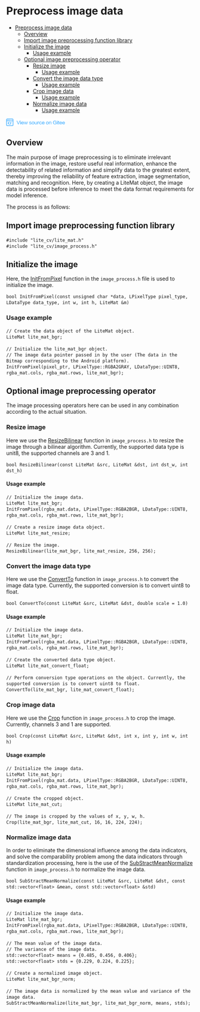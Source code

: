 # Preprocess image data

<!-- TOC -->

- [Preprocess image data](#preprocess-image-data)
    - [Overview](#Overview)
    - [Import image preprocessing function library](#import-image-preprocessing-function-library)
    - [Initialize the image](#initialize-the-image)
        - [Usage example](#usage-example)
    - [Optional image preprocessing operator](#optional-image-preprocessing-operator) 
        - [Resize image](#resize-image)
            - [Usage example](#usage-example-1) 
        - [Convert the image data type](#convert-the-image-data-type)
            - [Usage example](#usage-example-2) 
        - [Crop image data](#crop-image-data)
            - [Usage example](#usage-example-3) 
        - [Normalize image data](#normalize-image-data)
            - [Usage example](#usage-example-4)        

<!-- /TOC -->

<a href="https://gitee.com/mindspore/docs/blob/r1.0/tutorials/lite/source_en/use/image_processing.md" target="_blank"><img src="../_static/logo_source.png"></a>

## Overview

The main purpose of image preprocessing is to eliminate irrelevant information in the image, restore useful real information, enhance the detectability of related information and simplify data to the greatest extent, thereby improving the reliability of feature extraction, image segmentation, matching and recognition. Here, by creating a LiteMat object, the image data is processed before inference to meet the data format requirements for model inference.

The process is as follows:

## Import image preprocessing function library

```
#include "lite_cv/lite_mat.h"
#include "lite_cv/image_process.h"
```

## Initialize the image

Here, the [InitFromPixel](https://www.mindspore.cn/doc/api_cpp/en/r1.0/dataset.html#initfrompixel) function in the `image_process.h` file is used to initialize the image.

```
bool InitFromPixel(const unsigned char *data, LPixelType pixel_type, LDataType data_type, int w, int h, LiteMat &m)
```

### Usage example

```
// Create the data object of the LiteMat object.
LiteMat lite_mat_bgr;

// Initialize the lite_mat_bgr object.
// The image data pointer passed in by the user (The data in the Bitmap corresponding to the Android platform).
InitFromPixel(pixel_ptr, LPixelType::RGBA2GRAY, LDataType::UINT8, rgba_mat.cols, rgba_mat.rows, lite_mat_bgr);
```

## Optional image preprocessing operator

The image processing operators here can be used in any combination according to the actual situation.

### Resize image

Here we use the [ResizeBilinear](https://www.mindspore.cn/doc/api_cpp/en/r1.0/dataset.html#resizebilinear) function in `image_process.h` to resize the image through a bilinear algorithm. Currently, the supported data type is unit8, the supported channels are 3 and 1.

```
bool ResizeBilinear(const LiteMat &src, LiteMat &dst, int dst_w, int dst_h)
```

#### Usage example

```
// Initialize the image data.
LiteMat lite_mat_bgr;
InitFromPixel(rgba_mat.data, LPixelType::RGBA2BGR, LDataType::UINT8, rgba_mat.cols, rgba_mat.rows, lite_mat_bgr);

// Create a resize image data object.
LiteMat lite_mat_resize;

// Resize the image.
ResizeBilinear(lite_mat_bgr, lite_mat_resize, 256, 256);
```

### Convert the image data type

Here we use the [ConvertTo](https://www.mindspore.cn/doc/api_cpp/en/r1.0/dataset.html#convertto) function in `image_process.h` to convert the image data type. Currently, the supported conversion is to convert uint8 to float.

```
bool ConvertTo(const LiteMat &src, LiteMat &dst, double scale = 1.0)
```

#### Usage example

```
// Initialize the image data.
LiteMat lite_mat_bgr;
InitFromPixel(rgba_mat.data, LPixelType::RGBA2BGR, LDataType::UINT8, rgba_mat.cols, rgba_mat.rows, lite_mat_bgr);

// Create the converted data type object.
LiteMat lite_mat_convert_float;

// Perform conversion type operations on the object. Currently, the supported conversion is to convert uint8 to float.
ConvertTo(lite_mat_bgr, lite_mat_convert_float);
```

### Crop image data

Here we use the [Crop](https://www.mindspore.cn/doc/api_cpp/en/r1.0/dataset.html#crop) function in `image_process.h` to crop the image. Currently, channels 3 and 1 are supported.

```
bool Crop(const LiteMat &src, LiteMat &dst, int x, int y, int w, int h)
```

#### Usage example

```
// Initialize the image data.
LiteMat lite_mat_bgr;
InitFromPixel(rgba_mat.data, LPixelType::RGBA2BGR, LDataType::UINT8, rgba_mat.cols, rgba_mat.rows, lite_mat_bgr);

// Create the cropped object.
LiteMat lite_mat_cut;

// The image is cropped by the values of x, y, w, h.
Crop(lite_mat_bgr, lite_mat_cut, 16, 16, 224, 224);
```

### Normalize image data

In order to eliminate the dimensional influence among the data indicators, and solve the comparability problem among the data indicators through standardization processing, here is the use of the [SubStractMeanNormalize](https://www.mindspore.cn/doc/api_cpp/en/r1.0/dataset.html#substractmeannormalize) function in `image_process.h` to normalize the image data.

```
bool SubStractMeanNormalize(const LiteMat &src, LiteMat &dst, const std::vector<float> &mean, const std::vector<float> &std)
```

#### Usage example

```
// Initialize the image data.
LiteMat lite_mat_bgr;
InitFromPixel(rgba_mat.data, LPixelType::RGBA2BGR, LDataType::UINT8, rgba_mat.cols, rgba_mat.rows, lite_mat_bgr);

// The mean value of the image data.
// The variance of the image data.
std::vector<float> means = {0.485, 0.456, 0.406};
std::vector<float> stds = {0.229, 0.224, 0.225};

// Create a normalized image object.
LiteMat lite_mat_bgr_norm;

// The image data is normalized by the mean value and variance of the image data.
SubStractMeanNormalize(lite_mat_bgr, lite_mat_bgr_norm, means, stds);
```
